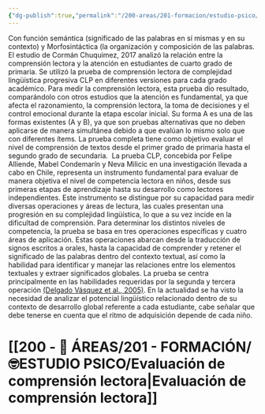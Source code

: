 ```yaml
---
{"dg-publish":true,"permalink":"/200-areas/201-formacion/estudio-psico/lenguaje-comprension-lectora/","dgPassFrontmatter":true}
---
```


Con función semántica (significado de las palabras en sí mismas y en su contexto) y Morfosintáctica (la organización y composición de las palabras.
El estudio de Cormán Chuquimez, 2017 analizó la relación entre la comprensión lectora y la atención en estudiantes de cuarto grado de primaria. Se utilizó la prueba de comprensión lectora de complejidad lingüística progresiva CLP en diferentes versiones para cada grado académico. Para medir la comprensión lectora, esta prueba dio resultado, comparándolo con otros estudios que la atención es fundamental, ya que afecta el razonamiento, la comprensión lectora, la toma de decisiones y el control emocional durante la etapa escolar inicial. Su forma A es una de las formas existentes (A y B), ya que son pruebas alternativas que no deben aplicarse de manera simultánea debido a que evalúan lo mismo solo que con diferentes ítems. La prueba completa tiene como objetivo evaluar el nivel de comprensión de textos desde el primer grado de primaria hasta el segundo grado de secundaria. 
La prueba CLP, concebida por Felipe Alliende, Mabel Condemarín y Neva Milicic en una investigación llevada a cabo en Chile, representa un instrumento fundamental para evaluar de manera objetiva el nivel de competencia lectora en niños, desde sus primeras etapas de aprendizaje hasta su desarrollo como lectores independientes. Este instrumento se distingue por su capacidad para medir diversas operaciones y áreas de lectura, las cuales presentan una progresión en su complejidad lingüística, lo que a su vez incide en la dificultad de comprensión.
Para determinar los distintos niveles de competencia, la prueba se basa en tres operaciones específicas y cuatro áreas de aplicación. Estas operaciones abarcan desde la traducción de signos escritos a orales, hasta la capacidad de comprender y retener el significado de las palabras dentro del contexto textual, así como la habilidad para identificar y manejar las relaciones entre los elementos textuales y extraer significados globales. La prueba se centra principalmente en las habilidades requeridas por la segunda y tercera operación [(Delgado Vásquez et al., 2005)](https://www.zotero.org/google-docs/?sIE5ip).
En la actualidad se ha visto la necesidad de analizar el potencial lingüístico relacionado dentro de su contexto de desarrollo global referente a cada estudiante, cabe señalar que debe tenerse en cuenta que el ritmo de adquisición depende de cada niño.
# [[200 - 📌 ÁREAS/201 - FORMACIÓN/🤓ESTUDIO PSICO/Evaluación de comprensión lectora\|Evaluación de comprensión lectora]]